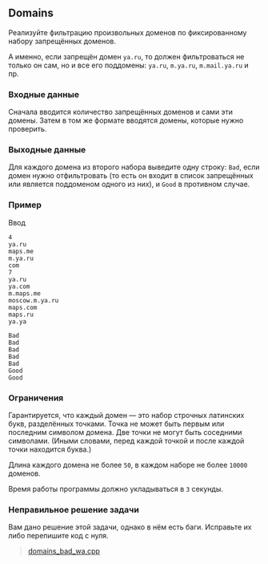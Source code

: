 ## Domains

Реализуйте фильтрацию произвольных доменов по фиксированному набору запрещённых доменов.

А именно, если запрещён домен ```ya.ru```, то должен фильтроваться не только он сам, но и все его поддомены:
```ya.ru```, ```m.ya.ru```, ```m.mail.ya.ru``` и пр.

### Входные данные

Сначала вводится количество запрещённых доменов и сами эти домены. Затем в том же формате вводятся домены,
которые нужно проверить.

### Выходные данные

Для каждого домена из второго набора выведите одну строку: ```Bad```, если домен нужно отфильтровать
(то есть он входит в список запрещённых или является поддоменом одного из них), и ```Good``` в противном
случае.

### Пример

Ввод

```commandline
4
ya.ru
maps.me
m.ya.ru
com
7
ya.ru
ya.com
m.maps.me
moscow.m.ya.ru
maps.com
maps.ru
ya.ya
```

```commandline
Bad
Bad
Bad
Bad
Bad
Good
Good
```

### Ограничения

Гарантируется, что каждый домен — это набор строчных латинских букв, разделённых точками. Точка не может быть
первым или последним символом домена. Две точки не могут быть соседними символами. (Иными словами, перед
каждой точкой и после каждой точки находится буква.)

Длина каждого домена не более ```50```, в каждом наборе не более ```10000``` доменов.

Время работы программы должно укладываться в ```3``` секунды.

### Неправильное решение задачи

Вам дано решение этой задачи, однако в нём есть баги. Исправьте их либо перепишите код с нуля.

>   [domains_bad_wa.cpp](https://d3c33hcgiwev3.cloudfront.net/FZ-Ys_yJEei5Kg7DUflKxA_160251d0fc8911e8b119e5631a4c5994_domains_bad_wa.cpp?Expires=1651190400&Signature=d4pHt~fNdjBovN9OetF50zfsdzZue1HfQP5Ehe~qf-B5mSOlVUVFyXKlgRw4NCdm-bL28~wJq7peLhkdahSgcq6b7qS77mC1WUTHW0P2MPM7kZEO8aiM7M2JFF8k2mtvFKYzYoiEz060q2HCkASU45ms9peyHAMkcJm~O07Fxx0_&Key-Pair-Id=APKAJLTNE6QMUY6HBC5A)
